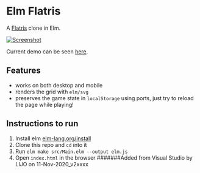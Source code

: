 # Elm Flatris
A [Flatris](https://github.com/skidding/flatris) clone in Elm.

[![Screenshot](elm-flatris.png)](https://unsoundscapes.itch.io/flatris)

Current demo can be seen [here](https://unsoundscapes.itch.io/flatris).

## Features

* works on both desktop and mobile
* renders the grid with `elm/svg`
* preserves the game state in `localStorage` using ports, just try to reload the page while playing!

## Instructions to run

1. Install elm [elm-lang.org/install](http://elm-lang.org/install)
2. Clone this repo and `cd` into it
3. Run `elm make src/Main.elm --output elm.js`
4. Open `index.html` in the browser
#######Added from Visual Studio by LIJO on 11-Nov-2020_v2xxxx